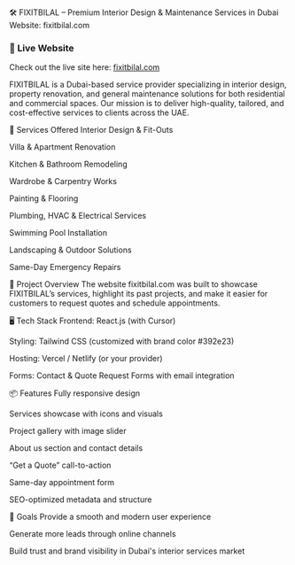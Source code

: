 🛠️ FIXITBILAL – Premium Interior Design & Maintenance Services in Dubai
Website: fixitbilal.com

### 🔗 Live Website

Check out the live site here: [fixitbilal.com](https://fixitbilal.com)


FIXITBILAL is a Dubai-based service provider specializing in interior design, property renovation, and general maintenance solutions for both residential and commercial spaces. Our mission is to deliver high-quality, tailored, and cost-effective services to clients across the UAE.

🔧 Services Offered
Interior Design & Fit-Outs

Villa & Apartment Renovation

Kitchen & Bathroom Remodeling

Wardrobe & Carpentry Works

Painting & Flooring

Plumbing, HVAC & Electrical Services

Swimming Pool Installation

Landscaping & Outdoor Solutions

Same-Day Emergency Repairs

🌟 Project Overview
The website fixitbilal.com was built to showcase FIXITBILAL’s services, highlight its past projects, and make it easier for customers to request quotes and schedule appointments.

🖥️ Tech Stack
Frontend: React.js (with Cursor)

Styling: Tailwind CSS (customized with brand color #392e23)

Hosting: Vercel / Netlify (or your provider)

Forms: Contact & Quote Request Forms with email integration

📦 Features
Fully responsive design

Services showcase with icons and visuals

Project gallery with image slider

About us section and contact details

“Get a Quote” call-to-action

Same-day appointment form

SEO-optimized metadata and structure

🚀 Goals
Provide a smooth and modern user experience

Generate more leads through online channels

Build trust and brand visibility in Dubai's interior services market

